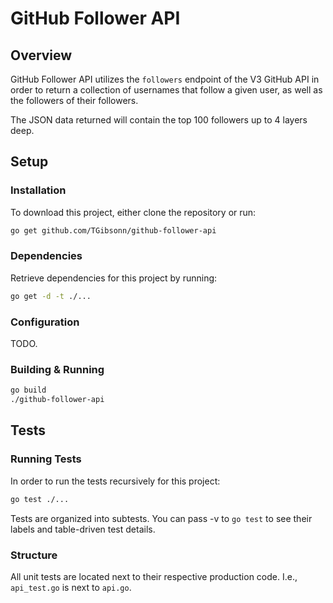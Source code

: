 # GitHub Follower API

## Overview

GitHub Follower API utilizes the `followers` endpoint of the V3 GitHub API in order to return a collection of usernames that follow a given user, as well as the followers of their followers.

The JSON data returned will contain the top 100 followers up to 4 layers deep.

## Setup

### Installation

To download this project, either clone the repository or run:

```bash
go get github.com/TGibsonn/github-follower-api
```

### Dependencies

Retrieve dependencies for this project by running:

```bash
go get -d -t ./...
```

### Configuration

TODO.

### Building & Running

```bash
go build
./github-follower-api
```

## Tests

### Running Tests

In order to run the tests recursively for this project:

```bash
go test ./...
```

Tests are organized into subtests. You can pass -v to `go test` to see their labels and table-driven test details.

### Structure

All unit tests are located next to their respective production code. I.e., `api_test.go` is next to `api.go`.

